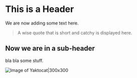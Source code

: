 # This is a Header

We are now adding some text here. 

> A wise quote that is short and catchy is displayed here.


## Now we are in a sub-header

bla bla some stuff. 

![Image of Yaktocat|300x300](https://octodex.github.com/images/yaktocat.png)
